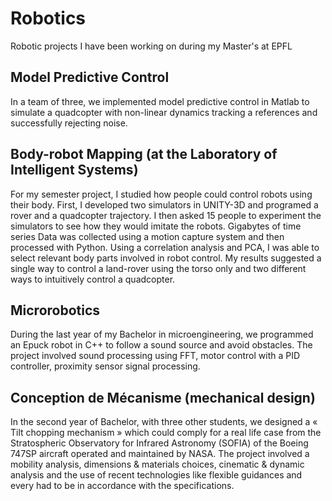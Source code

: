 # Robotics

Robotic projects I have been working on during my Master's at EPFL

## Model Predictive Control

In a team of three, we implemented model predictive control in Matlab to simulate a quadcopter with non-linear dynamics tracking a references and successfully rejecting noise.

## Body-robot Mapping (at the Laboratory of Intelligent Systems)

For my semester project, I studied how people could control robots using their body. First, I developed
two simulators in UNITY-3D and programed a rover and a quadcopter trajectory. I then asked 15 people to experiment the simulators to see how they would imitate the robots. Gigabytes of time series Data was collected using a motion capture system and then processed with Python. Using a correlation analysis and PCA, I was able to select relevant body parts involved in robot control. My results suggested a single way to control a land-rover using the torso only and two different ways to intuitively control a quadcopter.

## Microrobotics

During the last year of my Bachelor in microengineering, we programmed an Epuck robot in C++ to follow a sound source and avoid obstacles. The project involved sound processing using FFT, motor control with a PID controller, proximity sensor signal processing.

## Conception de Mécanisme (mechanical design)

In the second year of Bachelor, with three other students, we designed a « Tilt chopping mechanism » which could comply for a real life case from the Stratospheric Observatory for Infrared Astronomy (SOFIA) of the Boeing 747SP aircraft operated and maintained by NASA. The project involved a mobility analysis, dimensions & materials choices, cinematic & dynamic analysis and the use of recent technologies like flexible guidances and every had to be in accordance with the 
specifications.
